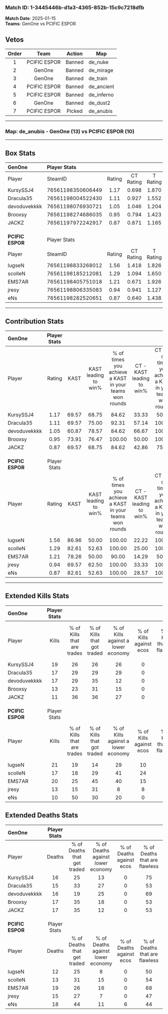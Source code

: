 ### Match ID: 1-3445446b-d1a3-4365-852b-15c9c7218dfb  
**Match Date**: 2025-01-15  
**Teams**: GenOne vs PCIFIC ESPOR  

## Vetos  

| Order | Team | Action | Map |
| :---: | :--: | :----: | --- |
| 1 | PCIFIC ESPOR | Banned | de_nuke |
| 2 | GenOne | Banned | de_mirage |
| 3 | GenOne | Banned | de_train |
| 4 | PCIFIC ESPOR | Banned | de_ancient |
| 5 | PCIFIC ESPOR | Banned | de_inferno |
| 6 | GenOne | Banned | de_dust2 |
| 7 | PCIFIC ESPOR | Picked | de_anubis |

---  

### **Map**: de_anubis - GenOne (13) vs PCIFIC ESPOR (10)  
---  

## Box Stats  

| **GenOne**       | Player Stats      |        |           |          |       |      |       |         |        |      |     |
| :- | :- | :-: | :-: | :-: | :-: | :-: | :-: | :-: | :-: | :-: | :-: |
| Player           | SteamID           | Rating | CT Rating | T Rating | KAST  | ADR  | Kills | Assists | Deaths | K/D  | HS% |
| KursySSJ4        | 76561198350606449 |  1.17  |   0.698   |  1.870   | 69.57 | 76.4 |  19   |    2    |   16   | 1.19 | 31  |
| Dracula35        | 76561198004522430 |  1.11  |   0.927   |  1.552   | 69.57 | 75.3 |  17   |    2    |   15   | 1.13 | 52  |
| devoduvekkkk     | 76561198076930721 |  1.05  |   1.046   |  1.204   | 60.87 | 82.5 |  17   |    3    |   16   | 1.06 | 58  |
| Brooxsy          | 76561198274686035 |  0.95  |   0.794   |  1.423   | 73.91 | 72.9 |  13   |    6    |   17   | 0.76 | 61  |
| JACKZ            | 76561197972242917 |  0.87  |   0.871   |  1.165   | 69.57 | 76.2 |  11   |    8    |   17   | 0.65 | 72  |
|                  |                   |        |           |          |       |      |       |         |        |      |     |
|                  |                   |        |           |          |       |      |       |         |        |      |     |
|                  |                   |        |           |          |       |      |       |         |        |      |     |
| **PCIFIC ESPOR** | Player Stats      |        |           |          |       |      |       |         |        |      |     |
| Player           | SteamID           | Rating | CT Rating | T Rating | KAST  | ADR  | Kills | Assists | Deaths | K/D  | HS% |
| lugseN           | 76561198833268012 |  1.56  |   1.418   |  1.826   | 86.96 | 99.7 |  21   |    8    |   12   | 1.75 | 28  |
| scolleN          | 76561198185212081 |  1.29  |   1.094   |  1.650   | 82.61 | 77.1 |  17   |    9    |   13   | 1.31 | 58  |
| EMS7AR           | 76561198405751018 |  1.21  |   0.671   |  1.926   | 78.26 | 75.9 |  20   |    5    |   19   | 1.05 | 60  |
| jresy            | 76561198806335083 |  0.94  |   0.941   |  1.127   | 69.57 | 68.6 |  13   |    3    |   15   | 0.87 | 53  |
| eNs              | 76561198282520651 |  0.87  |   0.640   |  1.438   | 82.61 | 63.7 |  10   |   10    |   18   | 0.56 | 50  |
---  

## Contribution Stats  

| **GenOne**       | Player Stats |       |                      |                                                        |                           |                                                             |                          |                                                            |
| :- | :-: | :-: | :-: | :-: | :-: | :-: | :-: | :-: |
| Player           |    Rating    | KAST  | KAST leading to win% | % of times you achieve a KAST in your teams won rounds | CT - KAST leading to win% | CT - % of times you achieve a KAST in your teams won rounds | T - KAST leading to win% | T - % of times you achieve a KAST in your teams won rounds |
| KursySSJ4        |     1.17     | 69.57 |        68.75         |                         84.62                          |           33.33           |                            50.00                            |          90.00           |                           100.00                           |
| Dracula35        |     1.11     | 69.57 |        75.00         |                         92.31                          |           57.14           |                           100.00                            |          88.89           |                           88.89                            |
| devoduvekkkk     |     1.05     | 60.87 |        78.57         |                         84.62                          |           66.67           |                           100.00                            |          87.50           |                           77.78                            |
| Brooxsy          |     0.95     | 73.91 |        76.47         |                         100.00                         |           50.00           |                           100.00                            |          100.00          |                           100.00                           |
| JACKZ            |     0.87     | 69.57 |        68.75         |                         84.62                          |           42.86           |                            75.00                            |          88.89           |                           88.89                            |
|                  |              |       |                      |                                                        |                           |                                                             |                          |                                                            |
|                  |              |       |                      |                                                        |                           |                                                             |                          |                                                            |
|                  |              |       |                      |                                                        |                           |                                                             |                          |                                                            |
| **PCIFIC ESPOR** | Player Stats |       |                      |                                                        |                           |                                                             |                          |                                                            |
| Player           |    Rating    | KAST  | KAST leading to win% | % of times you achieve a KAST in your teams won rounds | CT - KAST leading to win% | CT - % of times you achieve a KAST in your teams won rounds | T - KAST leading to win% | T - % of times you achieve a KAST in your teams won rounds |
| lugseN           |     1.56     | 86.96 |        50.00         |                         100.00                         |           22.22           |                           100.00                            |          72.73           |                           100.00                           |
| scolleN          |     1.29     | 82.61 |        52.63         |                         100.00                         |           25.00           |                           100.00                            |          72.73           |                           100.00                           |
| EMS7AR           |     1.21     | 78.26 |        50.00         |                         90.00                          |           14.29           |                            50.00                            |          72.73           |                           100.00                           |
| jresy            |     0.94     | 69.57 |        62.50         |                         100.00                         |           33.33           |                           100.00                            |          80.00           |                           100.00                           |
| eNs              |     0.87     | 82.61 |        52.63         |                         100.00                         |           28.57           |                           100.00                            |          66.67           |                           100.00                           |
---  

## Extended Kills Stats  

| **GenOne**       | Player Stats |                            |                            |                                    |                         |                              |                                 |                                       |                    |           |
| :- | :-: | :-: | :-: | :-: | :-: | :-: | :-: | :-: | :-: | :-: |
| Player           |    Kills     | % of Kills that are trades | % of Kills that got traded | % of Kills against a lower economy | % of Kills against ecos | % of Kills that are flawless | % of Kills that are close duels | % of Kills that are assisted by flash | Pistol Round Kills | AWP Kills |
| KursySSJ4        |      19      |             26             |             26             |                 26                 |            0            |              47              |                5                |                   5                   |         2          |    12     |
| Dracula35        |      17      |             29             |             29             |                 29                 |            0            |              59              |               12                |                   0                   |         1          |     0     |
| devoduvekkkk     |      17      |             29             |             35             |                 12                 |            0            |              47              |                0                |                  12                   |         6          |     0     |
| Brooxsy          |      13      |             23             |             31             |                 15                 |            0            |              62              |                0                |                   8                   |         0          |     0     |
| JACKZ            |      11      |             36             |             36             |                 27                 |            0            |              55              |                0                |                   9                   |         1          |     1     |
|                  |              |                            |                            |                                    |                         |                              |                                 |                                       |                    |           |
|                  |              |                            |                            |                                    |                         |                              |                                 |                                       |                    |           |
|                  |              |                            |                            |                                    |                         |                              |                                 |                                       |                    |           |
| **PCIFIC ESPOR** | Player Stats |                            |                            |                                    |                         |                              |                                 |                                       |                    |           |
| Player           |    Kills     | % of Kills that are trades | % of Kills that got traded | % of Kills against a lower economy | % of Kills against ecos | % of Kills that are flawless | % of Kills that are close duels | % of Kills that are assisted by flash | Pistol Round Kills | AWP Kills |
| lugseN           |      21      |             19             |             14             |                 29                 |           10            |              67              |                5                |                   0                   |         1          |    11     |
| scolleN          |      17      |             18             |             29             |                 41                 |           24            |              59              |                6                |                   0                   |         1          |     0     |
| EMS7AR           |      20      |             25             |             45             |                 40                 |           15            |              55              |               10                |                   5                   |         0          |     0     |
| jresy            |      13      |             15             |             31             |                 8                  |            8            |              69              |               15                |                  15                   |         0          |     0     |
| eNs              |      10      |             50             |             30             |                 20                 |            0            |              50              |                0                |                   0                   |         0          |     0     |
## Extended Deaths Stats  

| **GenOne**       | Player Stats |                             |                                   |                          |                               |                            |                           |               |
| :- | :-: | :-: | :-: | :-: | :-: | :-: | :-: | :-: |
| Player           |    Deaths    | % of Deaths that get traded | % of Deaths against lower economy | % of Deaths against ecos | % of Deaths that are flawless | % of Deaths that are close | % of Deaths while blinded | Deaths to AWP |
| KursySSJ4        |      16      |             25              |                13                 |            0             |              75               |             6              |             0             |       2       |
| Dracula35        |      15      |             33              |                27                 |            0             |              53               |             7              |             7             |       0       |
| devoduvekkkk     |      16      |             19              |                25                 |            0             |              69               |             6              |             0             |       4       |
| Brooxsy          |      17      |             35              |                18                 |            0             |              53               |             12             |             0             |       4       |
| JACKZ            |      17      |             35              |                12                 |            0             |              53               |             6              |            12             |       1       |
|                  |              |                             |                                   |                          |                               |                            |                           |               |
|                  |              |                             |                                   |                          |                               |                            |                           |               |
|                  |              |                             |                                   |                          |                               |                            |                           |               |
| **PCIFIC ESPOR** | Player Stats |                             |                                   |                          |                               |                            |                           |               |
| Player           |    Deaths    | % of Deaths that get traded | % of Deaths against lower economy | % of Deaths against ecos | % of Deaths that are flawless | % of Deaths that are close | % of Deaths while blinded | Deaths to AWP |
| lugseN           |      12      |             25              |                 8                 |            0             |              50               |             8              |             8             |       4       |
| scolleN          |      13      |             31              |                15                 |            0             |              54               |             8              |             8             |       1       |
| EMS7AR           |      19      |             26              |                16                 |            0             |              68               |             5              |             0             |       2       |
| jresy            |      15      |             27              |                 7                 |            0             |              47               |             0              |            13             |       4       |
| eNs              |      18      |             44              |                11                 |            6             |              44               |             0              |             6             |       2       |
